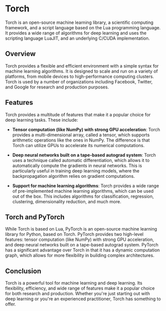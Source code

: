 # Torch

Torch is an open-source machine learning library, a scientific computing framework, and a script language based on the Lua programming language. It provides a wide range of algorithms for deep learning and uses the scripting language LuaJIT, and an underlying C/CUDA implementation. 

## Overview

Torch provides a flexible and efficient environment with a simple syntax for machine learning algorithms. It is designed to scale and run on a variety of platforms, from mobile devices to high-performance computing clusters. Torch is used by a number of organizations including Facebook, Twitter, and Google for research and production purposes.

## Features

Torch provides a multitude of features that make it a popular choice for deep learning tasks. These include:

- **Tensor computation (like NumPy) with strong GPU acceleration**: Torch provides a multi-dimensional array, called a tensor, which supports arithmetic operations like the ones in NumPy. The difference is that Torch can utilize GPUs to accelerate its numerical computations.

- **Deep neural networks built on a tape-based autograd system**: Torch uses a technique called automatic differentiation, which allows it to automatically compute the gradients in neural networks. This is particularly useful in training deep learning models, where the backpropagation algorithm relies on gradient computations.

- **Support for machine learning algorithms**: Torch provides a wide range of pre-implemented machine learning algorithms, which can be used out of the box. This includes algorithms for classification, regression, clustering, dimensionality reduction, and much more.

## Torch and PyTorch

While Torch is based on Lua, PyTorch is an open-source machine learning library for Python, based on Torch. PyTorch provides two high-level features: tensor computation (like NumPy) with strong GPU acceleration, and deep neural networks built on a tape-based autograd system. PyTorch has a significant advantage over Torch in that it has a dynamic computation graph, which allows for more flexibility in building complex architectures.

## Conclusion

Torch is a powerful tool for machine learning and deep learning. Its flexibility, efficiency, and wide range of features make it a popular choice for both research and production. Whether you're just starting out with deep learning or you're an experienced practitioner, Torch has something to offer.
